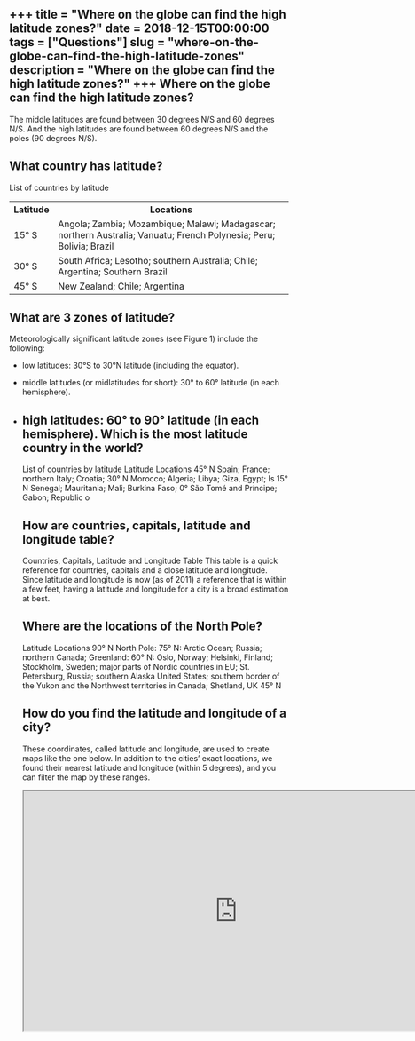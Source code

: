 +++
title = "Where on the globe can find the high latitude zones?"
date = 2018-12-15T00:00:00
tags = ["Questions"]
slug = "where-on-the-globe-can-find-the-high-latitude-zones"
description = "Where on the globe can find the high latitude zones?"
+++
Where on the globe can find the high latitude zones?
----------------------------------------------------

The middle latitudes are found between 30 degrees N/S and 60 degrees N/S. And the high latitudes are found between 60 degrees N/S and the poles (90 degrees N/S).

What country has latitude?
--------------------------

List of countries by latitude

<table><tr><th>Latitude</th><th>Locations</th></tr><tr><td>15° S</td><td>Angola; Zambia; Mozambique; Malawi; Madagascar; northern Australia; Vanuatu; French Polynesia; Peru; Bolivia; Brazil</td></tr><tr><td>30° S</td><td>South Africa; Lesotho; southern Australia; Chile; Argentina; Southern Brazil</td></tr><tr><td>45° S</td><td>New Zealand; Chile; Argentina</td></tr></table>

What are 3 zones of latitude?
-----------------------------

Meteorologically significant latitude zones (see Figure 1) include the following:

- low latitudes: 30°S to 30°N latitude (including the equator).
- middle latitudes (or midlatitudes for short): 30° to 60° latitude (in each hemisphere).
- high latitudes: 60° to 90° latitude (in each hemisphere). Which is the most latitude country in the world?
    ------------------------------------------------
    
    List of countries by latitude Latitude Locations 45° N Spain; France; northern Italy; Croatia; 30° N Morocco; Algeria; Libya; Giza, Egypt; Is 15° N Senegal; Mauritania; Mali; Burkina Faso; 0° São Tomé and Príncipe; Gabon; Republic o
    
    How are countries, capitals, latitude and longitude table?
    ----------------------------------------------------------
    
    Countries, Capitals, Latitude and Longitude Table This table is a quick reference for countries, capitals and a close latitude and longitude. Since latitude and longitude is now (as of 2011) a reference that is within a few feet, having a latitude and longitude for a city is a broad estimation at best.
    
    Where are the locations of the North Pole?
    ------------------------------------------
    
    Latitude Locations 90° N North Pole: 75° N: Arctic Ocean; Russia; northern Canada; Greenland: 60° N: Oslo, Norway; Helsinki, Finland; Stockholm, Sweden; major parts of Nordic countries in EU; St. Petersburg, Russia; southern Alaska United States; southern border of the Yukon and the Northwest territories in Canada; Shetland, UK 45° N
    
    How do you find the latitude and longitude of a city?
    -----------------------------------------------------
    
    These coordinates, called latitude and longitude, are used to create maps like the one below. In addition to the cities’ exact locations, we found their nearest latitude and longitude (within 5 degrees), and you can filter the map by these ranges.
    
    <iframe allow="accelerometer; autoplay; clipboard-write; encrypted-media; gyroscope; picture-in-picture" allowfullscreen="" class="__youtube_prefs__  epyt-is-override  no-lazyload" data-no-lazy="1" data-origheight="433" data-origwidth="770" data-skipgform_ajax_framebjll="" height="433" id="_ytid_42665" loading="lazy" src="https://www.youtube.com/embed/x7k7CeWDtWs?enablejsapi=1&autoplay=0&cc_load_policy=0&cc_lang_pref=&iv_load_policy=1&loop=0&modestbranding=0&rel=1&fs=1&playsinline=0&autohide=2&theme=dark&color=red&controls=1&" title="YouTube player" width="770"></iframe>